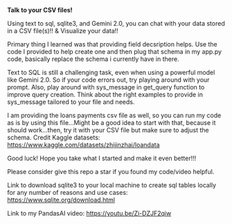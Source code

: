 **Talk to your CSV files!**

Using text to sql, sqlite3, and Gemini 2.0, you can chat with your data stored in a CSV file(s)!! & Visualize your data!!

Primary thing I learned was that providing field decsription helps.  Use the code I provided to help create one and then plug that schema in my app.py code, basically replace the schema i currently have in there.

Text to SQL is still a challenging task, even when using a powerful model like Gemini 2.0.  So if your code errors out, try playing around with your prompt.  Also, play around with sys_message in get_query function to improve query creation.  Think about the right examples to provide in sys_message tailored to your file and needs.

I am providing the loans payments csv file as well, so you can run my code as is by using this file...Might be a good idea to start with that, because it should work...then, try it with your CSV file but make sure to adjust the schema.  Credit Kaggle datasets:  https://www.kaggle.com/datasets/zhijinzhai/loandata



Good luck!  Hope you take what I started and make it even better!!!

Please consider give this repo a star if you found my code/video helpful.

Link to download sqlite3 to your local machine to create sql tables locally for any number of reasons and use cases:  https://www.sqlite.org/download.html

Link to my PandasAI video:  https://youtu.be/Zi-DZJF2qiw


